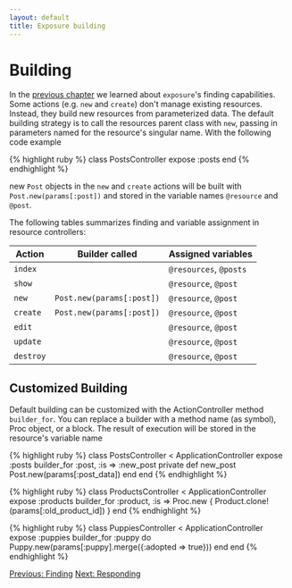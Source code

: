 ```yaml
---
layout: default
title: Exposure building
---
```


Building
========

In the [previous chapter](/finding.html) we learned about `exposure`'s finding capabilities. Some actions (e.g. `new` and `create`) don't manage existing resources. Instead, they build new resources from parameterized data. The default building strategy is to call the resources parent class with `new`, passing in parameters named for the resource's singular name. With the following code example

{% highlight ruby %}
class PostsController
  expose :posts
end
{% endhighlight %}

new `Post` objects in the `new` and `create` actions will be built with `Post.new(params[:post])` and stored in the variable names `@resource` and `@post`.

The following tables summarizes finding and variable assignment in resource controllers:  

Action    | Builder called               | Assigned variables
----------|------------------------------|--------------------
`index`   |                              | `@resources`, `@posts`
`show`    |                              | `@resource`, `@post`
`new`     | `Post.new(params[:post])`    | `@resource`, `@post`
`create`  | `Post.new(params[:post])`    | `@resource`, `@post`
`edit`    |                              | `@resource`, `@post`
`update`  |                              | `@resource`, `@post`
`destroy` |                              | `@resource`, `@post`

Customized Building
------------------
Default building can be customized with the ActionController method `builder_for`. You can replace a builder with a method name (as symbol), Proc object, or a block.  The result of execution will be stored in the resource's variable name

{% highlight ruby %}
class PostsController < ApplicationController
  expose :posts
  builder_for :post, :is => :new_post
  private
    def new_post
      Post.new(params[:post_data])
    end
end
{% endhighlight %}

{% highlight ruby %}
class ProductsController < ApplicationController
  expose :products
  builder_for :product, :is => Proc.new { Product.clone!(params[:old_product_id])  }
end
{% endhighlight %}

{% highlight ruby %}
class PuppiesController < ApplicationController
  expose :puppies
  builder_for :puppy do
    Puppy.new(params[:puppy].merge({:adopted => true}))
  end
end
{% endhighlight %}

[Previous: Finding](/finding.html) [Next: Responding](/responding.html)